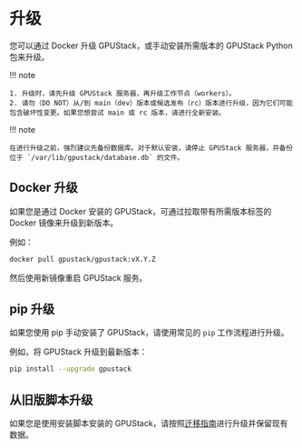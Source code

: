 # 升级

您可以通过 Docker 升级 GPUStack，或手动安装所需版本的 GPUStack Python 包来升级。

!!! note

    1. 升级时，请先升级 GPUStack 服务器，再升级工作节点（workers）。
    2. 请勿（DO NOT）从/到 main（dev）版本或候选发布（rc）版本进行升级，因为它们可能包含破坏性变更。如果您想尝试 main 或 rc 版本，请进行全新安装。

!!! note

    在进行升级之前，强烈建议先备份数据库。对于默认安装，请停止 GPUStack 服务器，并备份位于 `/var/lib/gpustack/database.db` 的文件。

## Docker 升级

如果您是通过 Docker 安装的 GPUStack，可通过拉取带有所需版本标签的 Docker 镜像来升级到新版本。

例如：

```bash
docker pull gpustack/gpustack:vX.Y.Z
```

然后使用新镜像重启 GPUStack 服务。

## pip 升级

如果您使用 pip 手动安装了 GPUStack，请使用常见的 `pip` 工作流程进行升级。

例如，将 GPUStack 升级到最新版本：

```bash
pip install --upgrade gpustack
```

## 从旧版脚本升级

如果您是使用安装脚本安装的 GPUStack，请按照[迁移指南](migration.md)进行升级并保留现有数据。